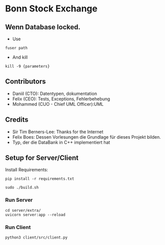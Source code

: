 # Bonn Stock Exchange


## Wenn Database locked. 
- Use 
```shell
fuser path
```
- And kill 
```shell
kill -9 {parameters}
```


## Contributors

- Daniil (CTO): Datentypen, dokumentation
- Felix (CEO): Tests, Exceptions, Fehlerbehebung
- Mohammed (CUO - Chief UML Officer):UML 

## Credits
- Sir Tim Berners-Lee: Thanks for the Internet
- Felix Boes: Dessen Vorlesungen die Grundlage für dieses Projekt bilden.
- Typ, der die DataBank in C++ implementiert hat

## Setup for Server/Client
Install Requirements:
```shell
pip install -r requirements.txt
```

```shell
sudo ./build.sh
```

### Run Server
```shell
cd server/extra/
uvicorn server:app --reload
```


### Run Client

```shell
python3 client/src/client.py
```




